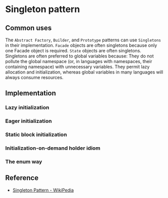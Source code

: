 # Singleton pattern

## Common uses
The `Abstract Factory`, `Builder`, and `Prototype` patterns can use `Singletons` in their implementation.
`Facade` objects are often singletons because only one Facade object is required.
`State` objects are often singletons.
Singletons are often preferred to global variables because:
They do not pollute the global namespace (or, in languages with namespaces, their containing namespace) with unnecessary variables.
They permit lazy allocation and initialization, whereas global variables in many languages will always consume resources.

## Implementation

### Lazy initialization

### Eager initialization

### Static block initialization

### Initialization-on-demand holder idiom

### The enum way

## Reference
* [Singleton Pattern - WikiPedia](http://en.wikipedia.org/wiki/Singleton_pattern)

